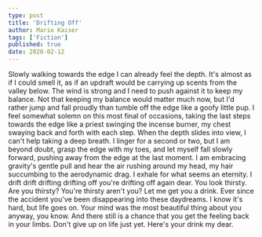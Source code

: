```yaml
---
type: post
title: 'Drifting Off'
author: Mario Kaiser
tags: ['Fiction']
published: true
date: 2020-02-12
---
```


<Podcast url="/podcast/drifting-off.mp3" />

Slowly walking towards the edge I can already feel the depth. It's almost as if I could smell it, as if an updraft would be carrying up scents from the valley below. The wind is strong and I need to push against it to keep my balance. Not that keeping my balance would matter much now, but I'd rather jump and fall proudly than tumble off the edge like a goofy little pup. I feel somewhat solemn on this most final of occasions, taking the last steps towards the edge like a priest swinging the incense burner, my chest swaying back and forth with each step. When the depth slides into view, I can't help taking a deep breath. I linger for a second or two, but I am beyond doubt, grasp the edge with my toes, and let myself fall slowly forward, pushing away from the edge at the last moment. I am embracing gravity's gentle pull and hear the air rushing around my head, my hair succumbing to the aerodynamic drag. I exhale for what seems an eternity. I drift drift drifting drifting off you're drifting off again dear. You look thirsty. Are you thirsty? You're thirsty aren't you? Let me get you a drink. Ever since the accident you've been disappearing into these daydreams. I know it's hard, but life goes on. Your mind was the most beautiful thing about you anyway, you know. And there still is a chance that you get the feeling back in your limbs. Don't give up on life just yet. Here's your drink my dear.
